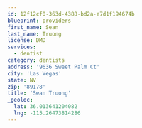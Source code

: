 ```yaml
---
id: 12f12cf0-363d-4388-bd2a-e7d1f194674b
blueprint: providers
first_name: Sean
last_name: Truong
license: DMD
services:
  - dentist
category: dentists
address: '9636 Sweet Palm Ct'
city: 'Las Vegas'
state: NV
zip: '89178'
title: 'Sean Truong'
_geoloc:
  lat: 36.013641204082
  lng: -115.26473814286
---
```

